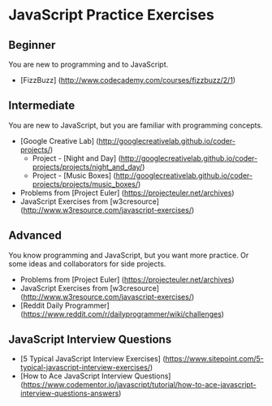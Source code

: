 # JavaScript Practice Exercises

## Beginner
You are new to programming and to JavaScript.
- [FizzBuzz] (http://www.codecademy.com/courses/fizzbuzz/2/1)

## Intermediate
You are new to JavaScript, but you are familiar with programming concepts.

- [Google Creative Lab] (http://googlecreativelab.github.io/coder-projects/)
  - Project - [Night and Day] (http://googlecreativelab.github.io/coder-projects/projects/night_and_day/)
  - Project - [Music Boxes] (http://googlecreativelab.github.io/coder-projects/projects/music_boxes/)
- Problems from [Project Euler] (https://projecteuler.net/archives)
- JavaScript Exercises from [w3cresource] (http://www.w3resource.com/javascript-exercises/)

## Advanced
You know programming and JavaScript, but you want more practice. Or some ideas and collaborators for side projects. 

- Problems from [Project Euler] (https://projecteuler.net/archives)
- JavaScript Exercises from [w3cresource] (http://www.w3resource.com/javascript-exercises/)
- [Reddit Daily Programmer] (https://www.reddit.com/r/dailyprogrammer/wiki/challenges)

## JavaScript Interview Questions

- [5 Typical JavaScript Interview Exercises] (https://www.sitepoint.com/5-typical-javascript-interview-exercises/)
- [How to Ace JavaScript Interview Questions] (https://www.codementor.io/javascript/tutorial/how-to-ace-javascript-interview-questions-answers)
